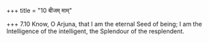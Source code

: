 +++
title = "10 बीजम् माम्"

+++
7.10 Know, O Arjuna, that I am the eternal Seed of being; I am the
Intelligence of the intelligent, the Splendour of the resplendent.
